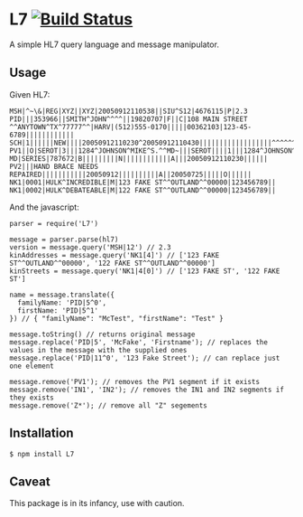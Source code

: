 L7 [![Build Status](https://travis-ci.org/medic/L7.svg?branch=master)](https://travis-ci.org/medic/L7)
======

A simple HL7 query language and message manipulator.

Usage
----

Given HL7:

    MSH|^~\&|REG|XYZ||XYZ|20050912110538||SIU^S12|4676115|P|2.3
    PID|||353966||SMITH^JOHN^^^^||19820707|F||C|108 MAIN STREET ^^ANYTOWN^TX^77777^^|HARV|(512)555-0170|||||00362103|123-45-6789||||||||||||
    SCH|1||||||NEW||||20050912110230^20050912110430||||||||||||||||||^^^^^^||3|
    PV1||O|SEROT|3|||1284^JOHNSON^MIKE^S.^^MD~|||SEROT||||1|||1284^JOHNSON^MIKE^S.^^ MD|SERIES|787672|B|||||||||N||||||||||||A|||20050912110230|||||| PV2|||HAND BRACE NEEDS REPAIRED|||||||||||20050912||||||||||A||20050725|||||O||||||
    NK1|0001|HULK^INCREDIBLE|M|123 FAKE ST^^OUTLAND^^00000|123456789||
    NK1|0002|HULK^DEBATEABLE|M|122 FAKE ST^^OUTLAND^^00000|123456789||

And the javascript:

    parser = require('L7')

    message = parser.parse(hl7)
    version = message.query('MSH|12') // 2.3
    kinAddresses = message.query('NK1[4]') // ['123 FAKE ST^^OUTLAND^^00000', '122 FAKE ST^^OUTLAND^^00000']
    kinStreets = message.query('NK1|4[0]') // ['123 FAKE ST', '122 FAKE ST']

    name = message.translate({
      familyName: 'PID|5^0',
      firstName: 'PID|5^1'
    }) // { "familyName": "McTest", "firstName": "Test" }

    message.toString() // returns original message
    message.replace('PID|5', 'McFake', 'Firstname'); // replaces the values in the message with the supplied ones
    message.replace('PID|11^0', '123 Fake Street'); // can replace just one element

    message.remove('PV1'); // removes the PV1 segment if it exists
    message.remove('IN1', 'IN2'); // removes the IN1 and IN2 segments if they exists
    message.remove('Z*'); // remove all "Z" segements

Installation
------------

    $ npm install L7

Caveat
------

This package is in its infancy, use with caution.
